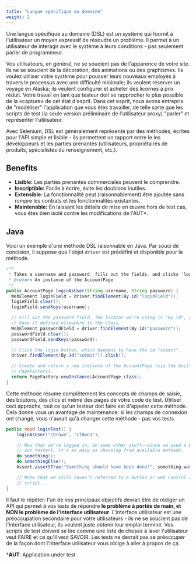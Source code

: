 ```yaml
---
title: "Langue spécifique au domaine"
weight: 2
---
```


Une langue spécifique au domaine (DSL) est un système qui fournit à l'utilisateur
un moyen expressif de résoudre un problème. Il permet à un utilisateur de
interagir avec le système à leurs conditions - pas seulement parler de programmeur.

Vos utilisateurs, en général, ne se soucient pas de l'apparence de votre site. Ils ne
se soucient de la décoration, des animations ou des graphismes. Ils
voulez utiliser votre système pour pousser leurs nouveaux employés à travers le
processus avec une difficulté minimale; ils veulent réserver un voyage en Alaska;
ils veulent configurer et acheter des licornes à prix réduit. Votre travail en tant que
testeur doit se rapprocher le plus possible de la «capture» de cet état d'esprit.
Dans cet esprit, nous avons entrepris de "modéliser" l'application que vous êtes
travailler, de telle sorte que les scripts de test (la seule version préliminaire de l'utilisateur
proxy) "parler" et représenter l'utilisateur.

Avec Selenium, DSL est généralement représenté par des méthodes, écrites pour
l'API simple et lisible - ils permettent un rapport entre le
les développeurs et les parties prenantes (utilisateurs, propriétaires de produits,
spécialistes du renseignement, etc.).

## Benefits

* **Lisible:** Les parties prenantes commerciales peuvent le comprendre.
* **Inscriptible:** Facile à écrire, évite les doublons inutiles.
* **Extensible:** La fonctionnalité peut (raisonnablement) être ajoutée 
sans rompre les contrats et les fonctionnalités existantes.
* **Maintenable:** En laissant les détails de mise en œuvre hors de test 
cas, vous êtes bien isolé contre les modifications de l'AUT*.

## Java

Voici un exemple d'une méthode DSL raisonnable en Java.
Par souci de concision, il suppose que l'objet `driver` est prédéfini
et disponible pour la méthode.

```java
/**
 * Takes a username and password, fills out the fields, and clicks "login".
 * @return An instance of the AccountPage
 */
public AccountPage loginAsUser(String username, String password) {
  WebElement loginField = driver.findElement(By.id("loginField"));
  loginField.clear();
  loginField.sendKeys(username);

  // Fill out the password field. The locator we're using is "By.id", and we should
  // have it defined elsewhere in the class.
  WebElement passwordField = driver.findElement(By.id("password"));
  passwordField.clear();
  passwordField.sendKeys(password);

  // Click the login button, which happens to have the id "submit".
  driver.findElement(By.id("submit")).click();

  // Create and return a new instance of the AccountPage (via the built-in Selenium
  // PageFactory).
  return PageFactory.newInstance(AccountPage.class);
}
```

Cette méthode résume complètement les concepts de champs de saisie,
des boutons, des clics et même des pages de votre code de test. Utiliser ceci
approche, tout ce qu'un testeur doit faire est d'appeler cette méthode. Cela donne
vous un avantage de maintenance: si les champs de connexion ont changé, vous
n'aurait qu'à changer cette méthode - pas vos tests.

```java
public void loginTest() {
    loginAsUser("cbrown", "cl0wn3");

    // Now that we're logged in, do some other stuff--since we used a DSL to support
    // our testers, it's as easy as choosing from available methods.
    do.something();
    do.somethingElse();
    Assert.assertTrue("Something should have been done!", something.wasDone());

    // Note that we still haven't referred to a button or web control anywhere in this
    // script...
}
```

Il faut le répéter: l'un de vos principaux objectifs devrait être de rédiger un
API qui permet à vos tests de répondre **le problème à portée de main, et NON
le problème de l'interface utilisateur**. L'interface utilisateur est une préoccupation secondaire pour votre
utilisateurs - ils ne se soucient pas de l'interface utilisateur, ils veulent juste obtenir leur emploi
terminé. Vos scripts de test doivent se lire comme une liste de choses à laver
l'utilisateur veut FAIRE et ce qu'il veut SAVOIR. Les tests
ne devrait pas se préoccuper de la façon dont l'interface utilisateur vous oblige à aller
à propos de ça.

***AUT**: Application under test

